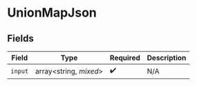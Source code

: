 # UnionMapJson


## Fields

| Field                  | Type                   | Required               | Description            |
| ---------------------- | ---------------------- | ---------------------- | ---------------------- |
| `input`                | array<string, *mixed*> | :heavy_check_mark:     | N/A                    |
